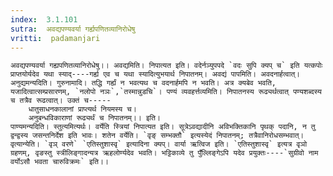 ```yaml
---
index:  3.1.101
sutra:  अवद्यपण्यवर्या गर्ह्यपणितव्यानिरोधेषु
vritti:  padamanjari
---
```


	अवद्यपण्यवर्या गह्यपणितव्यानिरोधेषु।। अवद्यमिति। निपात्यत इति। वदेर्नञ्युपपदे `वदः सुपि क्यप् च` इति यत्कपोः प्राप्तयोर्यदेव यथा स्याद्----गर्ह्य एव च यथा स्यादित्युभयार्थ निपातनम्। अवद्यं पापमिति। अवदनार्हत्वात्। अनुद्यमन्यदिति। गुरुनामादि। तद्धि गर्ह्यं न भवत्यथ च वदनार्हमपि न भवति। अत्र क्यबेव भवति, यजादित्वात्सम्प्रसारणम्, `नलोपो नञः`,`तस्मान्नुडचि`। पण्यं व्यवहर्त्तव्यमिति। निपातनस्य रूढ्यर्थत्वात् पण्यशब्दस्य च तत्रैव रूढत्वात्। उक्तं च-----
		धातुसाधनकालानां प्राप्त्यर्थ नियमस्य च।
		अनुबन्धविकाराणां रूढ्यर्थं च निपातनम्।। इति।
	पाण्यमन्यदिति। स्तुत्यमित्यर्थः। वर्येति स्त्रियां निपात्यत इति। सूत्रेऽवद्यादीनि अविभक्तिकानि पृथक् पदानि, न तु द्वन्द्वस्य जसन्तनिर्देश इति भावः। शतेन वर्येति। `वृङ् सम्भक्तौ` इत्यस्येदं निपातनम्; तत्रैवानिरोधसम्भवात्। वृत्यान्येति। `वृञ् वरणे` `एतिस्तुशास्वृ` इत्यादिना क्यप्। वार्या ऋत्विज इति। `एतिस्तुशास्वृ` इत्यत्र वृञो ग्रहणम्, वृङस्तु स्त्रीलिङ्गादन्यत्र ऋहलोर्ण्यदेव भवति। भट्टिकाव्ये तु पुँल्लिङ्गेऽपि यदेव प्रयुक्तः----`सुग्रीवो नाम वर्योऽसौ भवता चारुविक्रमः` इति।।
